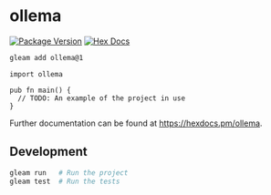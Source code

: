 # ollema

[![Package Version](https://img.shields.io/hexpm/v/ollema)](https://hex.pm/packages/ollema)
[![Hex Docs](https://img.shields.io/badge/hex-docs-ffaff3)](https://hexdocs.pm/ollema/)

```sh
gleam add ollema@1
```
```gleam
import ollema

pub fn main() {
  // TODO: An example of the project in use
}
```

Further documentation can be found at <https://hexdocs.pm/ollema>.

## Development

```sh
gleam run   # Run the project
gleam test  # Run the tests
```
